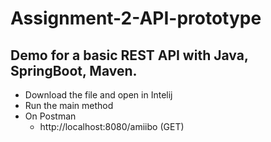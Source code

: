 # Assignment-2-API-prototype
## Demo for a basic REST API with Java, SpringBoot, Maven.
  - Download the file and open in Intelij
  - Run the main method
  - On Postman
    * http://localhost:8080/amiibo (GET)
